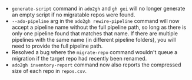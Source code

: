 - `generate-script` command in `ado2gh` and `gh gei` will no longer generate an empty script if no migratable repos were found.
- `--ado-pipeline` arg in the `ado2gh rewire-pipeline` command will now accept a pipeline name without the full pipeline path, so long as there is only one pipeline found that matches that name. If there are multiple pipelines with the same name (in different pipeline folders), you will need to provide the full pipeline path.
- Resolved a bug where the `migrate-repo` command wouldn't queue a migration if the target repo had recently been renamed.
- `ado2gh inventory-report` command now also reports the compressed size of each repo in `repos.csv`.
